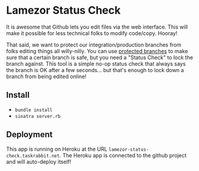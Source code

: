 # Lamezor Status Check

It is awesome that Github lets you edit files via the web interface.  This will make it possible for less technical folks to modify code/copy.  Hooray!

That said, we want to protect our integration/production branches from folks editing things all willy-nilly.  You can use [protected branches](https://developer.github.com/changes/2015-09-03-ensure-your-app-is-ready-for-protected-branches/) to make sure that a certain branch is safe, but you need a "Status Check" to lock the branch against.  This tool is a simple no-op status check that always says the branch is OK after a few seconds... but that's enough to lock down a branch from being edited online!

## Install
- `bundle install`
- `sinatra server.rb`

## Deployment
This app is running on Heroku at the URL `lamezor-status-check.taskrabbit.net`.  The Heroku app is connected to the github project and will auto-deploy itself!
